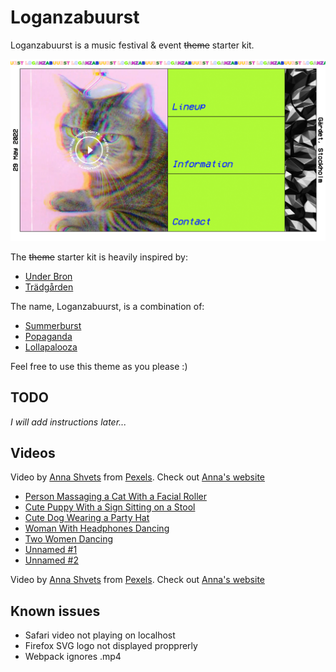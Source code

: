 # Loganzabuurst

Loganzabuurst is a music festival &amp; event ~~theme~~ starter kit.

![Screenshot](/screenshots/screenshot-01.jpg?raw=true "Loganzabuurst")

The ~~theme~~ starter kit is heavily inspired by:

-   [Under Bron](https://www.underbron.com/)
-   [Trädgården](https://www.tradgarden.com/)

The name, Loganzabuurst, is a combination of:

-   [Summerburst](https://summerburst.se/)
-   [Popaganda](https://popaganda.se/)
-   [Lollapalooza](https://www.lollastockholm.com/)

Feel free to use this theme as you please :)

## TODO

_I will add instructions later..._

## Videos

Video by [Anna Shvets](https://www.pexels.com/@shvetsa) from [Pexels](https://www.pexels.com/).
Check out [Anna's website](http://annashvets.com/)

-   [Person Massaging a Cat With a Facial Roller](https://www.pexels.com/video/person-massaging-a-cat-with-a-facial-roller-4838258/)
-   [Cute Puppy With a Sign Sitting on a Stool](https://www.pexels.com/video/cute-puppy-with-a-sign-sitting-on-a-stool-4838317/)
-   [Cute Dog Wearing a Party Hat](https://www.pexels.com/video/cute-dog-wearing-a-party-hat-4772987/)
-   [Woman With Headphones Dancing](https://www.pexels.com/video/woman-with-headphones-dancing-4316088/)
-   [Two Women Dancing](https://www.pexels.com/video/two-women-dancing-4800576/)
-   [Unnamed #1](https://www.pexels.com/video/5460987/)
-   [Unnamed #2](https://www.pexels.com/video/5524951/)

Video by [Anna Shvets](https://www.pexels.com/@shvetsa) from [Pexels](https://www.pexels.com/).
Check out [Anna's website](http://annashvets.com/)

## Known issues

-   Safari video not playing on localhost
-   Firefox SVG logo not displayed propprerly
-   Webpack ignores .mp4
